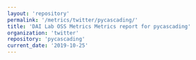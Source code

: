 ```yaml
---
layout: 'repository'
permalink: '/metrics/twitter/pycascading/'
title: 'DAI Lab OSS Metrics Metrics report for pycascading'
organization: 'twitter'
repository: 'pycascading'
current_date: '2019-10-25'
---
```

